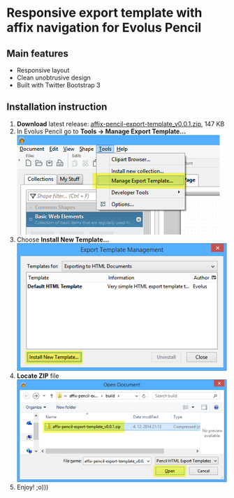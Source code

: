 Responsive export template with affix navigation for Evolus Pencil
============================

## Main features ##

- Responsive layout
- Clean unobtrusive design
- Built with Twitter Bootstrap 3

## Installation instruction ##

1. **Download** latest release: [affix-pencil-export-template_v0.0.1.zip](https://github.com/illagrenan/affix-pencil-export-template/releases/download/v0.0.1/affix-pencil-export-template_v0.0.1.zip "Download responsive template"), 147 KB
2. In Evolus Pencil go to **Tools &rarr; Manage Export Template...** ![](docs/images/installation_instructions_1.png)
3. Choose **Install New Template...** ![](docs/images/installation_instructions_2.png)
4. **Locate ZIP** file ![](docs/images/installation_instructions_3.png)
5. Enjoy! ;o)))
